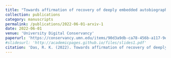 ```yaml
---
title: "Towards affirmation of recovery of deeply embedded autobiographical memory and identification of an EEG biomarker using wearable sensors"
collection: publications
category: manuscripts
permalink: /publications/2022-06-01-arxiv-1
date: 2022-06-01
venue: 'University Digital Conservancy'
paperurl: 'https://conservancy.umn.edu/items/90d3a9db-ca78-456b-a117-9e9810349d94'
#slidesurl: 'http://academicpages.github.io/files/slides1.pdf'
citation: 'Das, R. K. (2022). Towards affirmation of recovery of deeply embedded autobiographical memory and identification of an EEG biomarker using wearable sensors (Master&apos;s thesis, University of Minnesota).'
---
```


<!-- <a href='https://conservancy.umn.edu/items/90d3a9db-ca78-456b-a117-9e9810349d94'>Download paper here</a> -->

<!-- Recommended citation: Das, R. K. (2022). Towards affirmation of recovery of deeply embedded autobiographical memory and identification of an EEG biomarker using wearable sensors (Master's thesis, University of Minnesota). -->